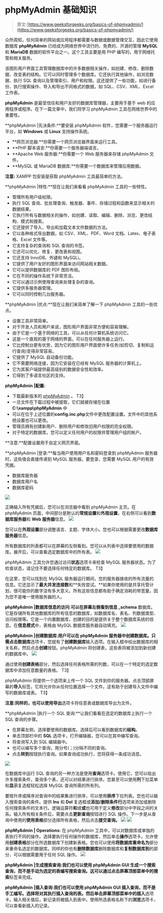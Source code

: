 # phpMyAdmin 基础知识

> 原文:[https://www.geeksforgeeks.org/basics-of-phpmyadmin/](https://www.geeksforgeeks.org/basics-of-phpmyadmin/)

众所周知，任何简单的网站或应用程序都需要与数据或数据管理交互，因此它使用数据库 **phpMyAdmin** 已经成为网络世界中流行的、免费的、开源的管理 **MySQL** 和 **MariaDB** 数据的软件平台之一。这个工具主要是用 PHP 编写的，用于网络托管和相关服务。

该图形用户界面工具管理数据库中的许多数据相关操作，如创建、修改、删除数据、改变表的结构。它可以同时管理多个数据库。它还执行其他操作，如浏览数据、执行 SQL 查询以及管理索引、用户和权限。这还提供了一些功能，如进行备份、执行搜索操作、导入和导出不同格式的数据，如 SQL、CSV、XML、Excel 工作表。

**phpMyAdmin** 是最受信任和用户友好的数据库管理器，主要用于基于 web 的应用程序或程序。在下一篇文章中，我们将学习 phpMyAdmin 工具在网络世界中的重要性。

**phpMyAdmin |先决条件:**要安装 phpMyAdmin 软件，您需要一个服务器运行平台，如 **Windows** 或 **Linux** 支持操作系统。

*   **网页浏览器:**你需要一个网页浏览器界面来运行工具。
*   **PHP 脚本语言:**你需要一个服务器端语言。
*   **Apache Web 服务器:**你需要一个 Web 服务器来存储 phpMyAdmin 文件。
*   **MySQL 或 MariaDB 数据库:**你需要一个数据库来管理应用数据。

**注意:** XAMPP 包安装是获取 phpMyAdmin 工具最简单的方法。

**phpMyAdmin |特性:**现在让我们来看看 phpMyAdmin 工具的一些特性。

*   管理所有用户级权限。
*   执行 SQL 查询、批处理查询、触发器、事件、存储过程和函数来显示相关的数据结果。
*   它执行所有与数据相关的操作，如创建、读取、编辑、删除、浏览、更改结构、模式和搜索。
*   它还提供了导入、导出和加载文本文件数据的方法。
*   它以各种格式导出数据，如 CSV、XML、PDF、Word 文档、Latex、电子表格、Excel 文件等。
*   它支持复杂的查询和 SQL 查询的书签。
*   它还可以优化、修复、更改表和视图。
*   它还支持 InnoDB、外键和 MySQLi。
*   它提供了用户友好的图形界面来访问网站相关数据。
*   它可以提供数据库的 PDF 图形布局。
*   它在不同的操作系统下非常灵活。
*   它可以通过示例使用查询来处理复杂的查询。
*   它提供多服务器管理。
*   它可以同时控制几台服务器。

**phpMyAdmin |优点:**现在让我们来简单了解一下 phpMyAdmin 工具的一些优点。

*   设置工具非常简单。
*   对于开发人员和用户来说，图形用户界面非常方便和容易理解。
*   由于它是一个基于网络的工具，可以从任何计算机系统访问它。
*   这是一个直观的基于网络的界面，可以在任何服务器上运行。
*   它比控制台更有优势，因为它的图形用户界面使许多任务(如剪切、复制和运行查询)变得非常容易。
*   它提供了 MySQL 自动备份功能。
*   它不需要网络连接，因为它安装在已经有 MySQL 服务器的计算机上。
*   它为其客户端提供最高级别的数据安全性和效率。
*   它得到了多语言社区的支持。

**phpMyAdmin |配置:**

*   下载最新版本的 [phpMyAdmin](https://www.phpmyadmin.net/) 。
    T3】
*   一旦文件在下载过程中被提取，它们就被存储在位置 **C:\xampp\phpMyAdmin** 中
*   可以在位于上述位置的**config.inc.php**文件中更改配置设置。文件中的其他系统设置也可以更改。
*   管理员拥有创建新用户、删除用户和修改旧用户权限的完全权限。
*   对于特定的数据库，您可以定义任何用户的权限并管理用户组的帐户。

**注意:**配置设置用于自定义网页界面。

**phpMyAdmin |登录:**每当用户使用用户名和密码登录到 phpMyAdmin 服务器时，这些值会直接传递到 MySQL 服务器。要登录，您需要 MySQL 用户的有效凭据。

*   数据库服务器
*   数据库用户名
*   数据库密码

![](img/eb5b6161a012f2ad6dfa778e2cbeda36.png)

正确输入所有凭据后，您可以在浏览器中看到 phpMyAdmin 主页。在 phpMyAdmin 页面，中间部分是默认的**常规设置**和**外观设置**，在右侧可以看到**数据库服务器**和 **Web 服务器**信息。
![](img/64d41a07712996ca59f396007d4b82f3.png)

您可以在**外观设置**部分调整语言、主题、字体大小。您也可以根据需要更改**数据库服务器**信息。

所有数据库的列表都可以在屏幕的左侧看到。您可以从列表中选择要使用的数据库。展开后，可以查看选定数据库中的所有表。
![](img/670c53a917386db97d9cb36f23a12eeb.png)

phpMyAdmin 工具允许您通过访问**状态**选项卡来检查 MySQL 服务器状态。为了检查状态，请记住不要选择任何特定的数据库。
T3】

在这里，您可以找到在 MySQL 服务器运行期间，您的服务器接收的所有流量的信息。它还显示了**最大并发连接数**和**失败尝试。**如果你使用的是共享托管计划，很可能你的数字没有多大意义。所有这些信息都有助于确定消耗的带宽量，因为您不是唯一使用服务器的人。

**phpMyAdmin |数据库信息的访问:**可以在屏幕左侧看到**信息 _schema** 数据库。它是存储所有其他数据库的所有信息的数据库，如数据库名、表名、列数据类型、访问权限等。它是一个内置数据库，创建的目的是提供关于整个数据库系统的信息。在**信息模式**中，表格由 MySQL 数据库服务器自动填充。
![](img/42d79dcc938dc2e04611121f9d146d65.png)

**phpMyAdmin |创建数据库:**用户可以在 phpMyAdmin 服务器中创建数据库。只需点击**数据库**选项卡，您就有了**创建数据库**输入选项。在输入框中给出数据库的相关名称，然后点击**创建**按钮。phpMyAdmin 将创建表，这些表将被添加到新创建的数据库中。
![](img/d0f504abc70d3234ba592766de12f7e7.png)

通过使用**创建表格**部分，然后选择任何表格所需的列数，可以在一个特定的选定数据库中添加任意数量的表格。
T3】

phpMyAdmin 将提供一个选项来上传一个 SQL 文件到你的服务器。点击顶部屏幕的**导入**标签，它将允许你从任何位置选择一个文件。这有助于创建导入文件中编写的数据库或表。
T3】

**注意:**同样的，也可以使用**导出**选项卡将任意表或数据库导出为文件。

**phpMyAdmin |执行一个 SQL 查询:**让我们看看在选定的数据库上执行一个 SQL 查询的步骤。

*   在屏幕左侧，选择要使用的数据库。选择后可以看到数据库的**结构**。
*   单击顶部栏中的 **SQL** 选项卡，打开编辑器，您可以在其中编写查询。
*   将查询写入到 SQL 编辑器中。
*   也可以编写多个查询，用分号(；)分隔不同的查询。
*   点击**转到**按钮执行查询。如果查询成功执行，您将获得一条成功消息。

![](img/89431bfdd113d915e59d64ee11a90d4c.png)

在数据库中运行 SQL 查询的另一种方法是使用**查询**选项卡。使用它，您可以给出许多搜索条件，查询多个表，还可以对结果进行排序。您甚至可以使用**列**下拉菜单和**显示**复选框轻松选择 MySQL 查询所需的所有列。

要按升序或降序对查询中的结果集进行排序，可以使用**排序**下拉列表。您也可以输入搜索查询的条件。提供 **Ins** 和 **Del** 复选框或**添加/删除条件行**选项来添加或删除任何搜索条件的文本行。逻辑运算符**和**或**或**也可用于定义**修改**部分中字段之间的关系。输入所有相关条件后，需要点击**更新查询**按钮进行 SQL 操作。下一步是从查询中使用的**使用表格**部分选择所有表格，然后点击**提交查询。**
![](img/942c7a756d5208a4b89b71e2eea94be3.png)
![](img/1640f114431e52f8faf4c25099da0a5e.png)

**phpMyAdmin | Operations:** 在 phpMyAdmin 工具中，可以对数据库或单独的表执行不同的操作。选择要执行任何操作的数据库，然后单击**操作**选项卡。允许使用**创建表格**部分在所选数据库下创建新表格。您也可以使用**将数据库重命名为**部分来重命名选定的数据库。同样的你也有**删除数据库**删除数据库和**复制数据库到**的部分，可以根据需要用于任何 SQL 操作。
![](img/560ae71cc7e8db94caf7016274a12d3e.png)

**phpMyAdmin |生成搜索查询:**我们也可以使用 phpMyAdmin GUI 生成一个搜索查询，而不是手动为选定的表编写搜索查询。这可以通过点击屏幕顶部菜单中的**搜索**标签来完成。

**phpMyAdmin |插入查询:**我们也可以使用 phpMyAdmin GUI 插入查询，而不是手工编写。选择将对其执行插入查询的表。然后单击屏幕顶部菜单中的**插入**选项卡。输入相关值后，新记录将被插入到表中。使用所选表格名称下的**浏览**选项卡，可以查看新插入的记录。